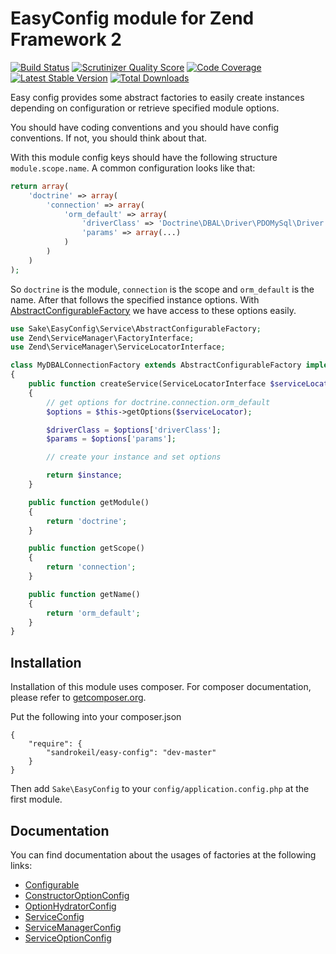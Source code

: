 # EasyConfig module for Zend Framework 2
[![Build Status](https://travis-ci.org/sandrokeil/EasyConfig.png?branch=master)](https://travis-ci.org/sandrokeil/EasyConfig)
[![Scrutinizer Quality Score](https://scrutinizer-ci.com/g/sandrokeil/EasyConfig/badges/quality-score.png?s=cdef161c14156e3e36ed0ce3d6fd7979d38d916c)](https://scrutinizer-ci.com/g/sandrokeil/EasyConfig/)
[![Code Coverage](https://scrutinizer-ci.com/g/sandrokeil/EasyConfig/badges/coverage.png?s=2637df033bd48a1edb7e2d85e994b26cd4d862a2)](https://scrutinizer-ci.com/g/sandrokeil/EasyConfig/)
[![Latest Stable Version](https://poser.pugx.org/sandrokeil/easy-config/v/stable.png)](https://packagist.org/packages/sandrokeil/easy-config)
[![Total Downloads](https://poser.pugx.org/sandrokeil/easy-config/downloads.png)](https://packagist.org/packages/sandrokeil/easy-config)

Easy config provides some abstract factories to easily create instances depending on configuration or retrieve specified module options.

You should have coding conventions and you should have config conventions. If not, you should think about that.

With this module config keys should have the following structure `module.scope.name`.  A common configuration looks like that:

```php
return array(
    'doctrine' => array(
        'connection' => array(
            'orm_default' => array(
                'driverClass' => 'Doctrine\DBAL\Driver\PDOMySql\Driver',
                'params' => array(...)
            )
        )
    )
);
```
So `doctrine` is the module, `connection` is the scope and `orm_default` is the name. After that follows the specified instance options.
With [AbstractConfigurableFactory](https://github.com/sandrokeil/EasyConfig/tree/master/docs/Configurable.md) we have access to these options easily.

```php
use Sake\EasyConfig\Service\AbstractConfigurableFactory;
use Zend\ServiceManager\FactoryInterface;
use Zend\ServiceManager\ServiceLocatorInterface;

class MyDBALConnectionFactory extends AbstractConfigurableFactory implements FactoryInterface
{
    public function createService(ServiceLocatorInterface $serviceLocator)
    {
        // get options for doctrine.connection.orm_default
        $options = $this->getOptions($serviceLocator);

        $driverClass = $options['driverClass'];
        $params = $options['params'];

        // create your instance and set options

        return $instance;
    }

    public function getModule()
    {
        return 'doctrine';
    }

    public function getScope()
    {
        return 'connection';
    }

    public function getName()
    {
        return 'orm_default';
    }
}
```

## Installation

Installation of this module uses composer. For composer documentation, please refer to
[getcomposer.org](http://getcomposer.org/).

Put the following into your composer.json

    {
        "require": {
            "sandrokeil/easy-config": "dev-master"
        }
    }

Then add `Sake\EasyConfig` to your `config/application.config.php` at the first module.

## Documentation

You can find documentation about the usages of factories at the following links:

 * [Configurable](https://github.com/sandrokeil/EasyConfig/tree/master/docs/Configurable.md)
 * [ConstructorOptionConfig](https://github.com/sandrokeil/EasyConfig/tree/master/docs/ConstructorOptionConfig.md)
 * [OptionHydratorConfig](https://github.com/sandrokeil/EasyConfig/tree/master/docs/OptionHydratorConfig.md)
 * [ServiceConfig](https://github.com/sandrokeil/EasyConfig/tree/master/docs/ServiceConfig.md)
 * [ServiceManagerConfig](https://github.com/sandrokeil/EasyConfig/tree/master/docs/ServiceManagerConfig.md)
 * [ServiceOptionConfig](https://github.com/sandrokeil/EasyConfig/tree/master/docs/ServiceOptionConfig.md)

